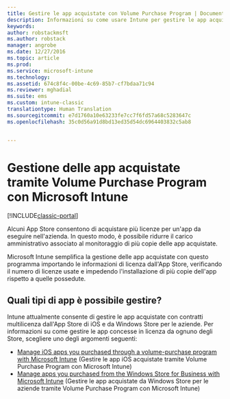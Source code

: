 ```yaml
---
title: Gestire le app acquistate con Volume Purchase Program | Documentazione Microsoft
description: Informazioni su come usare Intune per gestire le app acquistate tramite Volume Purchase Program dall&quot;App Store.
keywords: 
author: robstackmsft
ms.author: robstack
manager: angrobe
ms.date: 12/27/2016
ms.topic: article
ms.prod: 
ms.service: microsoft-intune
ms.technology: 
ms.assetid: 674c8f4c-00be-4c69-85b7-cf7bdaa71c94
ms.reviewer: mghadial
ms.suite: ems
ms.custom: intune-classic
translationtype: Human Translation
ms.sourcegitcommit: e7d1760a10e63233fe7cc7f6fd57a68c5283647c
ms.openlocfilehash: 35c0d56a91d8bd13ed35d54dc6964403832c5ab8


---
```


# <a name="manage-volume-purchased-apps-using-microsoft-intune"></a>Gestione delle app acquistate tramite Volume Purchase Program con Microsoft Intune

[!INCLUDE[classic-portal](../includes/classic-portal.md)]

Alcuni App Store consentono di acquistare più licenze per un'app da eseguire nell'azienda. In questo modo, è possibile ridurre il carico amministrativo associato al monitoraggio di più copie delle app acquistate.

Microsoft Intune semplifica la gestione delle app acquistate con questo programma importando le informazioni di licenza dall'App Store, verificando il numero di licenze usate e impedendo l'installazione di più copie dell'app rispetto a quelle possedute.

## <a name="which-types-of-apps-can-you-manage"></a>Quali tipi di app è possibile gestire?

Intune attualmente consente di gestire le app acquistate con contratti multilicenza dall'App Store di iOS e da Windows Store per le aziende.
Per informazioni su come gestire le app concesse in licenza da ognuno degli Store, scegliere uno degli argomenti seguenti:

- [Manage iOS apps you purchased through a volume-purchase program with Microsoft Intune](manage-ios-apps-you-purchased-through-a-volume-purchase-program-with-microsoft-intune.md) (Gestire le app iOS acquistate tramite Volume Purchase Program con Microsoft Intune)
- [Manage apps you purchased from the Windows Store for Business with Microsoft Intune](manage-apps-you-purchased-from-the-windows-store-for-business-with-microsoft-intune.md) (Gestire le app acquistate da Windows Store per le aziende tramite Volume Purchase Program con Microsoft Intune)



<!--HONumber=Dec16_HO5-->


